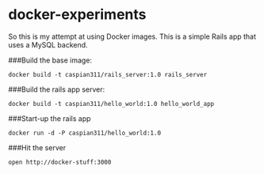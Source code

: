 # docker-experiments

So this is my attempt at using Docker images. This is a simple Rails app that uses a MySQL backend.

###Build the base image:

    docker build -t caspian311/rails_server:1.0 rails_server

###Build the rails app server:

    docker build -t caspian311/hello_world:1.0 hello_world_app

###Start-up the rails app

    docker run -d -P caspian311/hello_world:1.0
    
###Hit the server

    open http://docker-stuff:3000

